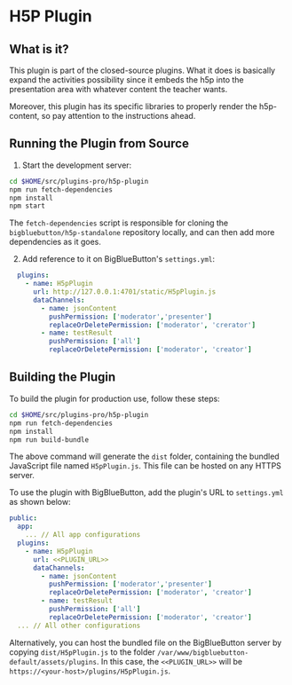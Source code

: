 # H5P Plugin

## What is it?

This plugin is part of the closed-source plugins. What it does is basically expand the activities possibility since it embeds the h5p into the presentation area with whatever content the teacher wants.

Moreover, this plugin has its specific libraries to properly render the h5p-content, so pay attention to the instructions ahead.

## Running the Plugin from Source

1. Start the development server:

```bash
cd $HOME/src/plugins-pro/h5p-plugin
npm run fetch-dependencies
npm install
npm start
```

The `fetch-dependencies` script is responsible for cloning the `bigbluebutton/h5p-standalone` repository locally, and can then add more dependencies as it goes.

2. Add reference to it on BigBlueButton's `settings.yml`:

```yaml
  plugins:
    - name: H5pPlugin
      url: http://127.0.0.1:4701/static/H5pPlugin.js
      dataChannels:
        - name: jsonContent
          pushPermission: ['moderator','presenter']
          replaceOrDeletePermission: ['moderator', 'crerator']
        - name: testResult
          pushPermission: ['all']
          replaceOrDeletePermission: ['moderator', 'creator']
```

## Building the Plugin

To build the plugin for production use, follow these steps:

```bash
cd $HOME/src/plugins-pro/h5p-plugin
npm run fetch-dependencies
npm install
npm run build-bundle
```

The above command will generate the `dist` folder, containing the bundled JavaScript file named `H5pPlugin.js`. This file can be hosted on any HTTPS server.

To use the plugin with BigBlueButton, add the plugin's URL to `settings.yml` as shown below:

```yaml
public:
  app:
    ... // All app configurations
  plugins:
    - name: H5pPlugin
      url: <<PLUGIN_URL>>
      dataChannels:
        - name: jsonContent
          pushPermission: ['moderator','presenter']
          replaceOrDeletePermission: ['moderator', 'creator']
        - name: testResult
          pushPermission: ['all']
          replaceOrDeletePermission: ['moderator', 'creator']
  ... // All other configurations
```

Alternatively, you can host the bundled file on the BigBlueButton server by copying `dist/H5pPlugin.js` to the folder `/var/www/bigbluebutton-default/assets/plugins`. In this case, the `<<PLUGIN_URL>>` will be `https://<your-host>/plugins/H5pPlugin.js`.
